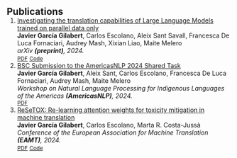 <h2 id="publications" style="margin: 2px 0px -15px;">Publications</h2>

<div class="publications">
<ol class="bibliography">

<li>
<div class="pub-row">
  <div class="col-sm-9" style="position: relative;width: 100%;">
    <div class="title"><a href="https://arxiv.org/abs/2406.09140"> Investigating the translation capabilities of Large Language Models trained on parallel data only
</a></div>
    <div class="author"><strong>Javier García Gilabert</strong>, Carlos Escolano, Aleix Sant Savall, Francesca De Luca Fornaciari, Audrey Mash, Xixian Liao, Maite Melero </div>
    <div class="periodical"><em>arXiv <strong>(preprint)</strong>, 2024.</em></div>
    <div class="links">
      <a href="https://arxiv.org/abs/2406.09140" class="btn btn-sm z-depth-0" role="button" target="_blank" style="font-size:12px;">PDF</a>
      <a href="https://github.com/projecte-aina/Plume" class="btn btn-sm z-depth-0" role="button" target="_blank" style="font-size:12px;">Code</a>
    </div>
  </div>
</div>
</li>

<li>
<div class="pub-row">
  <div class="col-sm-9" style="position: relative;width: 100%;">
    <div class="title"><a href="https://aclanthology.org/2024.americasnlp-1.17/"> BSC Submission to the AmericasNLP 2024 Shared Task
</a></div>
    <div class="author"><strong>Javier García Gilabert</strong>, Aleix Sant, Carlos Escolano, Francesca De Luca Fornaciari, Audrey Mash, Maite Melero </div>
    <div class="periodical"><em>Workshop on Natural Language Processing for Indigenous Languages of the Americas <strong>(AmericasNLP)</strong>, 2024.</em></div>
    <div class="links">
      <a href="https://aclanthology.org/2024.americasnlp-1.17/" class="btn btn-sm z-depth-0" role="button" target="_blank" style="font-size:12px;">PDF</a>
    </div>
  </div>
</div>
</li>

<li>
<div class="pub-row">
  <div class="col-sm-9" style="position: relative;width: 100%;">
    <div class="title"><a href="https://arxiv.org/abs/2305.11761"> ReSeTOX: Re-learning attention weights for toxicity mitigation in machine translation
</a></div>
    <div class="author"><strong>Javier García Gilabert</strong>, Carlos Escolano, Marta R. Costa-Jussà </div>
    <div class="periodical"><em>Conference of the European Association for Machine Translation <strong>(EAMT)</strong>, 2024.</em></div>
    <div class="links">
      <a href="https://arxiv.org/abs/2305.11761" class="btn btn-sm z-depth-0" role="button" target="_blank" style="font-size:12px;">PDF</a>
      <a href="https://github.com/mt-upc/ReSeTOX" class="btn btn-sm z-depth-0" role="button" target="_blank" style="font-size:12px;">Code</a>
    </div>
  </div>
</div>
</li>
  
<br>

</ol>
</div>